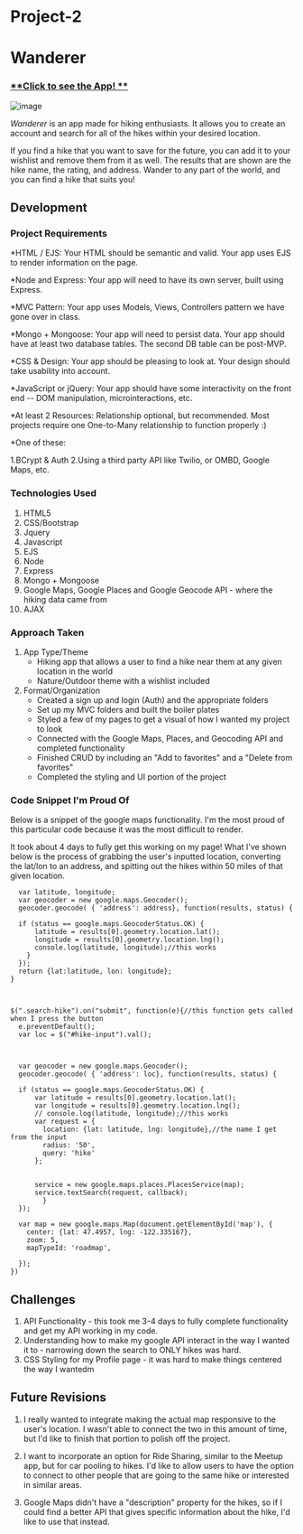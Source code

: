 # Project-2

# Wanderer

### [**Click to see the App! **](https://wanderer-app-2.herokuapp.com/)<br>

![image](https://user-images.githubusercontent.com/36453286/39413282-f2e5c2d4-4bdc-11e8-8b6e-02160e3e54a5.png)

*Wanderer* is an app made for hiking enthusiasts. It allows you to create an account and search for all of the hikes within your desired location.

If you find a hike that you want to save for the future, you can add it to your wishlist and remove them from it as well. The results that are shown are the hike name, the rating, and address. Wander to any part of the world, and you can find a hike that suits you!


## Development 

### Project Requirements

*HTML / EJS: Your HTML should be semantic and valid. Your app uses EJS to render information on the page.

*Node and Express: Your app will need to have its own server, built using Express.

*MVC Pattern: Your app uses Models, Views, Controllers pattern we have gone over in class.

*Mongo + Mongoose: Your app will need to persist data. Your app should have at least two database tables. The second DB table can be post-MVP.

*CSS & Design: Your app should be pleasing to look at. Your design should take usability into account.

*JavaScript or jQuery: Your app should have some interactivity on the front end -- DOM manipulation, microinteractions, etc.

*At least 2 Resources: Relationship optional, but recommended. Most projects require one One-to-Many relationship to function properly :)

*One of these:

1.BCrypt & Auth
2.Using a third party API like Twilio, or OMBD, Google Maps, etc.


### Technologies Used

1. HTML5
2. CSS/Bootstrap
3. Jquery 
4. Javascript 
5. EJS 
6. Node
7. Express 
8. Mongo + Mongoose
9. Google Maps, Google Places and Google Geocode API - where the hiking data came from
10. AJAX


### Approach Taken

1. App Type/Theme
    * Hiking app that allows a user to find a hike near them at any given location in the world
    * Nature/Outdoor theme with a wishlist included 
2. Format/Organization
    * Created a sign up and login (Auth) and the appropriate folders
    * Set up my MVC folders and built the boiler plates 
    * Styled a few of my pages to get a visual of how I wanted my project to look
    * Connected with the Google Maps, Places, and Geocoding API and completed functionality
    * Finished CRUD by including an "Add to favorites" and a "Delete from favorites" 
    * Completed the styling and UI portion of the project
    
### Code Snippet I'm Proud Of 

Below is a snippet of the google maps functionality. I'm the most proud of this particular code because it was the most difficult to render.

It took about 4 days to fully get this working on my page! What I've shown below is the process of grabbing the user's inputted location, converting the lat/lon to an address, and spitting out the hikes within 50 miles of that given location. 

```var getLocation =  function(address) {
  var latitude, longitude;
  var geocoder = new google.maps.Geocoder();
  geocoder.geocode( { 'address': address}, function(results, status) {

  if (status == google.maps.GeocoderStatus.OK) {
      latitude = results[0].geometry.location.lat();
      longitude = results[0].geometry.location.lng();
      console.log(latitude, longitude);//this works
    } 
  }); 
  return {lat:latitude, lon: longitude};
}



$(".search-hike").on("submit", function(e){//this function gets called when I press the button
  e.preventDefault();                     
  var loc = $("#hike-input").val();
  


  var geocoder = new google.maps.Geocoder();
  geocoder.geocode( { 'address': loc}, function(results, status) {

  if (status == google.maps.GeocoderStatus.OK) {
      var latitude = results[0].geometry.location.lat();
      var longitude = results[0].geometry.location.lng();
      // console.log(latitude, longitude);//this works
      var request = {
        location: {lat: latitude, lng: longitude},//the name I get from the input
        radius: '50',
        query: 'hike'
      };


      service = new google.maps.places.PlacesService(map);
      service.textSearch(request, callback);
        } 
  }); 

  var map = new google.maps.Map(document.getElementById('map'), {
    center: {lat: 47.4957, lng: -122.335167},
    zoom: 5,
    mapTypeId: 'roadmap',
  
  });
})

```
## Challenges 

1. API Functionality - this took me 3-4 days to fully complete functionality and get my API working in my code. 
2. Understanding how to make my google API interact in the way I wanted it to - narrowing down the search to ONLY hikes was hard.
3. CSS Styling for my Profile page - it was hard to make things centered the way I wantedm 

## Future Revisions

1. I really wanted to integrate making the actual map responsive to the user's location. I wasn't able to connect the two in this amount of time, but I'd like to finish that portion to polish off the project.

2. I want to incorporate an option for Ride Sharing, similar to the Meetup app, but for car pooling to hikes. I'd like to allow users to have the option to connect to other people that are going to the same hike or interested in similar areas.

3. Google Maps didn't have a "description" property for the hikes, so if I could find a better API that gives specific information about the hike, I'd like to use that instead.


